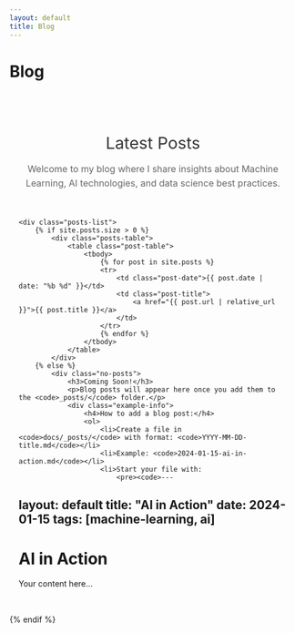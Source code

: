 ```yaml
---
layout: default
title: Blog
---
```


# Blog

<div class="page-content">
    <div class="intro-section">
        <h2>Latest Posts</h2>
        <p>Welcome to my blog where I share insights about Machine Learning, AI technologies, and data science best practices.</p>
    </div>

    <div class="posts-list">
        {% if site.posts.size > 0 %}
            <div class="posts-table">
                <table class="post-table">
                    <tbody>
                        {% for post in site.posts %}
                        <tr>
                            <td class="post-date">{{ post.date | date: "%b %d" }}</td>
                            <td class="post-title">
                                <a href="{{ post.url | relative_url }}">{{ post.title }}</a>
                            </td>
                        </tr>
                        {% endfor %}
                    </tbody>
                </table>
            </div>
        {% else %}
            <div class="no-posts">
                <h3>Coming Soon!</h3>
                <p>Blog posts will appear here once you add them to the <code>_posts/</code> folder.</p>
                <div class="example-info">
                    <h4>How to add a blog post:</h4>
                    <ol>
                        <li>Create a file in <code>docs/_posts/</code> with format: <code>YYYY-MM-DD-title.md</code></li>
                        <li>Example: <code>2024-01-15-ai-in-action.md</code></li>
                        <li>Start your file with:
                            <pre><code>---
layout: default
title: "AI in Action"
date: 2024-01-15
tags: [machine-learning, ai]
---

# AI in Action

Your content here...</code></pre>
                        </li>
                    </ol>
                </div>
            </div>
        {% endif %}
    </div>
</div>

<style>
.page-content {
    max-width: 600px;
    margin: 0 auto;
    padding: 2rem 1rem;
}

.intro-section {
    text-align: center;
    margin-bottom: 3rem;
}

.intro-section h2 {
    color: #333;
    font-size: 1.8rem;
    margin-bottom: 1rem;
    font-weight: 400;
}

.intro-section p {
    font-size: 1rem;
    color: #666;
    line-height: 1.6;
}

.posts-table {
    max-width: 500px;
    margin: 0 auto;
}

.post-table {
    width: 100%;
    border-collapse: collapse;
    font-size: 0.95rem;
}

.post-table tbody tr {
    border-bottom: 1px solid #f0f0f0;
    transition: all 0.2s ease;
}

.post-table tbody tr:hover {
    background-color: rgba(0, 0, 0, 0.01);
}

.post-table tbody tr:last-child {
    border-bottom: none;
}

.post-table td {
    padding: 0.8rem 0;
    vertical-align: middle;
    border: none;
}

.post-date {
    color: #888;
    font-size: 0.85rem;
    font-weight: 400;
    white-space: nowrap;
    font-family: 'Courier New', monospace;
    width: 60px;
}

.post-title a {
    color: #333;
    text-decoration: none;
    font-weight: 400;
    font-size: 0.95rem;
    line-height: 1.4;
    transition: color 0.2s ease;
}

.post-title a:hover {
    color: #000;
}

.no-posts {
    text-align: center;
    padding: 3rem 2rem;
    background: #f8f9fa;
    border-radius: 10px;
}

.no-posts h3 {
    color: #333;
    margin-bottom: 1rem;
}

.example-info {
    text-align: left;
    max-width: 500px;
    margin: 2rem auto 0;
    padding: 1.5rem;
    background: white;
    border-radius: 8px;
    border: 1px solid #e9ecef;
}

.example-info h4 {
    color: #333;
    margin-bottom: 1rem;
}

.example-info ol {
    margin-bottom: 1rem;
}

.example-info li {
    margin-bottom: 0.5rem;
    color: #555;
}

.example-info pre {
    background: #f1f3f4;
    padding: 1rem;
    border-radius: 4px;
    overflow-x: auto;
    font-size: 0.9rem;
}

.example-info code {
    background: #f1f3f4;
    padding: 0.2rem 0.4rem;
    border-radius: 3px;
    font-size: 0.9rem;
}

.example-info pre code {
    background: none;
    padding: 0;
}

@media (max-width: 768px) {
    .page-content {
        padding: 1rem;
    }
    
    .intro-section h2 {
        font-size: 1.6rem;
    }
    
    .post-table {
        font-size: 0.9rem;
    }
    
    .post-table td {
        padding: 0.7rem 0;
    }
    
    .post-date {
        width: 50px;
        font-size: 0.8rem;
    }
}
</style>
